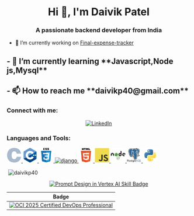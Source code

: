 <h1 align="center">Hi 👋, I'm Daivik Patel</h1>
<h3 align="center">A passionate backend developer from India</h3>

- 🔭 I’m currently working on [Final-expense-tracker](https://github.com/daivikp40/Final-expense-tracker.git)

<h2 aling="center">- 🌱 I’m currently learning **Javascript,Node js,Mysql**</h2>

<h2 aling="center">- 📫 How to reach me **daivikp40@gmail.com**</h2>

<h3 align="left">Connect with me:</h3>
<p align="center">
  <a href="https://www.linkedin.com/in/daivik-patel-0b933836b">
    <img src="https://img.shields.io/badge/Connect-LinkedIn-0A66C2?style=for-the-badge&logo=linkedin&logoColor=white" alt="LinkedIn">
  </a>
</p>



<h3 align="left">Languages and Tools:</h3>
<p align="left"> <a href="https://www.cprogramming.com/" target="_blank" rel="noreferrer"> <img src="https://raw.githubusercontent.com/devicons/devicon/master/icons/c/c-original.svg" alt="c" width="40" height="40"/> </a> <a href="https://www.w3schools.com/cpp/" target="_blank" rel="noreferrer"> <img src="https://raw.githubusercontent.com/devicons/devicon/master/icons/cplusplus/cplusplus-original.svg" alt="cplusplus" width="40" height="40"/> </a> <a href="https://www.w3schools.com/css/" target="_blank" rel="noreferrer"> <img src="https://raw.githubusercontent.com/devicons/devicon/master/icons/css3/css3-original-wordmark.svg" alt="css3" width="40" height="40"/> </a> <a href="https://www.djangoproject.com/" target="_blank" rel="noreferrer"> <img src="https://cdn.worldvectorlogo.com/logos/django.svg" alt="django" width="40" height="40"/> </a> <a href="https://www.w3.org/html/" target="_blank" rel="noreferrer"> <img src="https://raw.githubusercontent.com/devicons/devicon/master/icons/html5/html5-original-wordmark.svg" alt="html5" width="40" height="40"/> </a> <a href="https://developer.mozilla.org/en-US/docs/Web/JavaScript" target="_blank" rel="noreferrer"> <img src="https://raw.githubusercontent.com/devicons/devicon/master/icons/javascript/javascript-original.svg" alt="javascript" width="40" height="40"/> </a> <a href="https://nodejs.org" target="_blank" rel="noreferrer"> <img src="https://raw.githubusercontent.com/devicons/devicon/master/icons/nodejs/nodejs-original-wordmark.svg" alt="nodejs" width="40" height="40"/> </a> <a href="https://www.postgresql.org" target="_blank" rel="noreferrer"> <img src="https://raw.githubusercontent.com/devicons/devicon/master/icons/postgresql/postgresql-original-wordmark.svg" alt="postgresql" width="40" height="40"/> </a> <a href="https://www.python.org" target="_blank" rel="noreferrer"> <img src="https://raw.githubusercontent.com/devicons/devicon/master/icons/python/python-original.svg" alt="python" width="40" height="40"/> </a> </p>

<p>&nbsp;<img align="center" src="https://github-readme-stats.vercel.app/api?username=daivikp40&show_icons=true&locale=en" alt="daivikp40" /></p>

<p align="center">
  <a href="https://www.credly.com/badges/d8be840b-e485-472a-b6e0-956f6413cae4/public_url">
    <img src="https://images.credly.com/size/180x180/d8be840b-e485-472a-b6e0-956f6413cae4.png" alt="Prompt Design in Vertex AI Skill Badge"/>
  </a>
</p>


| Badge |
|------|
| [<img src="https://brm-workforce.oracle.com/pdf/certview/images/OCI25DOPOCP.png" alt="OCI 2025 Certified DevOps Professional" width="180">](https://catalog-education.oracle.com/pls/certview/sharebadge?id=A60CF501C38204C21F9A98B3601E68CC4406DE85507134CA8CE4017DF72EBBD7) |

